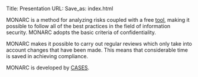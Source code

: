 Title: Presentation
URL:
Save_as: index.html

MONARC is a method for analyzing risks coupled with a free
[tool](https://github.com/monarc-project), making it possible to follow all of
the best practices in the field of information security.
MONARC adopts the basic criteria of confidentiality.

MONARC makes it possible to carry out regular reviews which only take into
account changes that have been made. This means that considerable time is saved
in achieving compliance.

MONARC is developed by [CASES](https://www.cases.lu).
